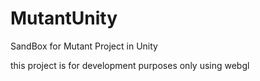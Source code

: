 # MutantUnity
SandBox for Mutant Project in Unity

this project is for development purposes only using webgl
~~~~~This Project is developed in Unity 2021.1.20f1~~~~~
